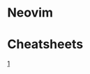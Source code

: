 # Neovim

# Cheatsheets

[1](https://deep-filament-1f1.notion.site/Vim-c4d0e6bcf35b45cbb9d24d9eebd19d71)
